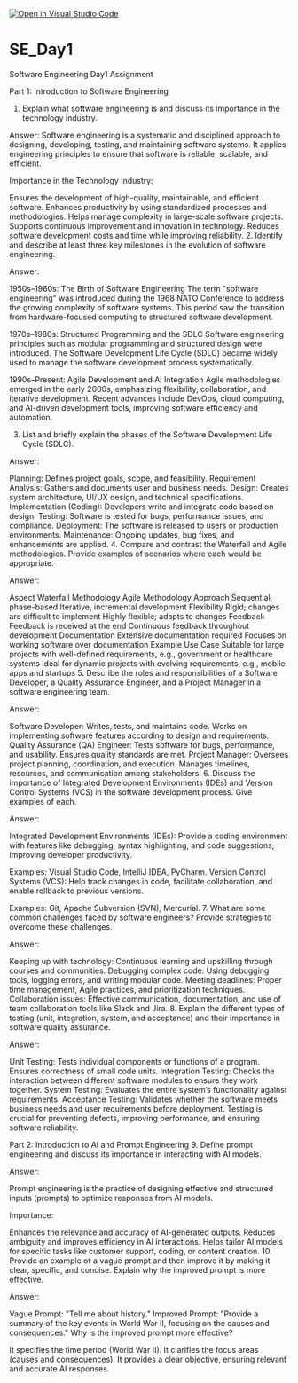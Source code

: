 [![Open in Visual Studio Code](https://classroom.github.com/assets/open-in-vscode-2e0aaae1b6195c2367325f4f02e2d04e9abb55f0b24a779b69b11b9e10269abc.svg)](https://classroom.github.com/online_ide?assignment_repo_id=18354102&assignment_repo_type=AssignmentRepo)
# SE_Day1
Software Engineering Day1 Assignment

Part 1: Introduction to Software Engineering
1. Explain what software engineering is and discuss its importance in the technology industry.

Answer:
Software engineering is a systematic and disciplined approach to designing, developing, testing, and maintaining software systems. It applies engineering principles to ensure that software is reliable, scalable, and efficient.

Importance in the Technology Industry:

Ensures the development of high-quality, maintainable, and efficient software.
Enhances productivity by using standardized processes and methodologies.
Helps manage complexity in large-scale software projects.
Supports continuous improvement and innovation in technology.
Reduces software development costs and time while improving reliability.
2. Identify and describe at least three key milestones in the evolution of software engineering.

Answer:

1950s–1960s: The Birth of Software Engineering
The term "software engineering" was introduced during the 1968 NATO Conference to address the growing complexity of software systems. This period saw the transition from hardware-focused computing to structured software development.

1970s–1980s: Structured Programming and the SDLC
Software engineering principles such as modular programming and structured design were introduced. The Software Development Life Cycle (SDLC) became widely used to manage the software development process systematically.

1990s–Present: Agile Development and AI Integration
Agile methodologies emerged in the early 2000s, emphasizing flexibility, collaboration, and iterative development. Recent advances include DevOps, cloud computing, and AI-driven development tools, improving software efficiency and automation.

3. List and briefly explain the phases of the Software Development Life Cycle (SDLC).

Answer:

Planning: Defines project goals, scope, and feasibility.
Requirement Analysis: Gathers and documents user and business needs.
Design: Creates system architecture, UI/UX design, and technical specifications.
Implementation (Coding): Developers write and integrate code based on design.
Testing: Software is tested for bugs, performance issues, and compliance.
Deployment: The software is released to users or production environments.
Maintenance: Ongoing updates, bug fixes, and enhancements are applied.
4. Compare and contrast the Waterfall and Agile methodologies. Provide examples of scenarios where each would be appropriate.

Answer:

Aspect	Waterfall Methodology	Agile Methodology
Approach	Sequential, phase-based	Iterative, incremental development
Flexibility	Rigid; changes are difficult to implement	Highly flexible; adapts to changes
Feedback	Feedback is received at the end	Continuous feedback throughout development
Documentation	Extensive documentation required	Focuses on working software over documentation
Example Use Case	Suitable for large projects with well-defined requirements, e.g., government or healthcare systems	Ideal for dynamic projects with evolving requirements, e.g., mobile apps and startups
5. Describe the roles and responsibilities of a Software Developer, a Quality Assurance Engineer, and a Project Manager in a software engineering team.

Answer:

Software Developer: Writes, tests, and maintains code. Works on implementing software features according to design and requirements.
Quality Assurance (QA) Engineer: Tests software for bugs, performance, and usability. Ensures quality standards are met.
Project Manager: Oversees project planning, coordination, and execution. Manages timelines, resources, and communication among stakeholders.
6. Discuss the importance of Integrated Development Environments (IDEs) and Version Control Systems (VCS) in the software development process. Give examples of each.

Answer:

Integrated Development Environments (IDEs): Provide a coding environment with features like debugging, syntax highlighting, and code suggestions, improving developer productivity.

Examples: Visual Studio Code, IntelliJ IDEA, PyCharm.
Version Control Systems (VCS): Help track changes in code, facilitate collaboration, and enable rollback to previous versions.

Examples: Git, Apache Subversion (SVN), Mercurial.
7. What are some common challenges faced by software engineers? Provide strategies to overcome these challenges.

Answer:

Keeping up with technology: Continuous learning and upskilling through courses and communities.
Debugging complex code: Using debugging tools, logging errors, and writing modular code.
Meeting deadlines: Proper time management, Agile practices, and prioritization techniques.
Collaboration issues: Effective communication, documentation, and use of team collaboration tools like Slack and Jira.
8. Explain the different types of testing (unit, integration, system, and acceptance) and their importance in software quality assurance.

Answer:

Unit Testing: Tests individual components or functions of a program. Ensures correctness of small code units.
Integration Testing: Checks the interaction between different software modules to ensure they work together.
System Testing: Evaluates the entire system’s functionality against requirements.
Acceptance Testing: Validates whether the software meets business needs and user requirements before deployment.
Testing is crucial for preventing defects, improving performance, and ensuring software reliability.

Part 2: Introduction to AI and Prompt Engineering
9. Define prompt engineering and discuss its importance in interacting with AI models.

Answer:

Prompt engineering is the practice of designing effective and structured inputs (prompts) to optimize responses from AI models.

Importance:

Enhances the relevance and accuracy of AI-generated outputs.
Reduces ambiguity and improves efficiency in AI interactions.
Helps tailor AI models for specific tasks like customer support, coding, or content creation.
10. Provide an example of a vague prompt and then improve it by making it clear, specific, and concise. Explain why the improved prompt is more effective.

Answer:

Vague Prompt: "Tell me about history."
Improved Prompt: "Provide a summary of the key events in World War II, focusing on the causes and consequences."
Why is the improved prompt more effective?

It specifies the time period (World War II).
It clarifies the focus areas (causes and consequences).
It provides a clear objective, ensuring relevant and accurate AI responses.
